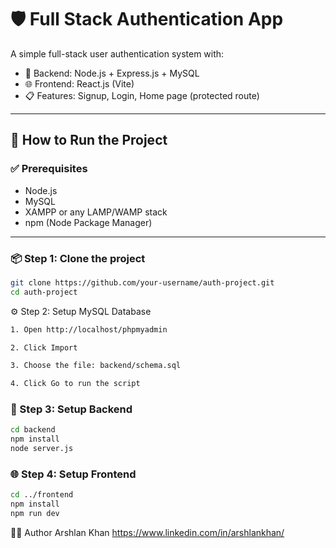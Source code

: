 # 🛡️ Full Stack Authentication App

A simple full-stack user authentication system with:

- 🔧 Backend: Node.js + Express.js + MySQL
- 🌐 Frontend: React.js (Vite)
- 📋 Features: Signup, Login, Home page (protected route)


---

## 🚀 How to Run the Project

### ✅ Prerequisites

- Node.js
- MySQL
- XAMPP or any LAMP/WAMP stack
- npm (Node Package Manager)

---

### 📦 Step 1: Clone the project

```bash
git clone https://github.com/your-username/auth-project.git
cd auth-project
```

⚙️ Step 2: Setup MySQL Database
```bash
1. Open http://localhost/phpmyadmin

2. Click Import

3. Choose the file: backend/schema.sql

4. Click Go to run the script

```
### 🔌 Step 3: Setup Backend
```bash
cd backend
npm install
node server.js
```

### 🌐 Step 4: Setup Frontend
```bash
cd ../frontend
npm install
npm run dev

```
🧑‍💻 Author
Arshlan Khan
https://www.linkedin.com/in/arshlankhan/



